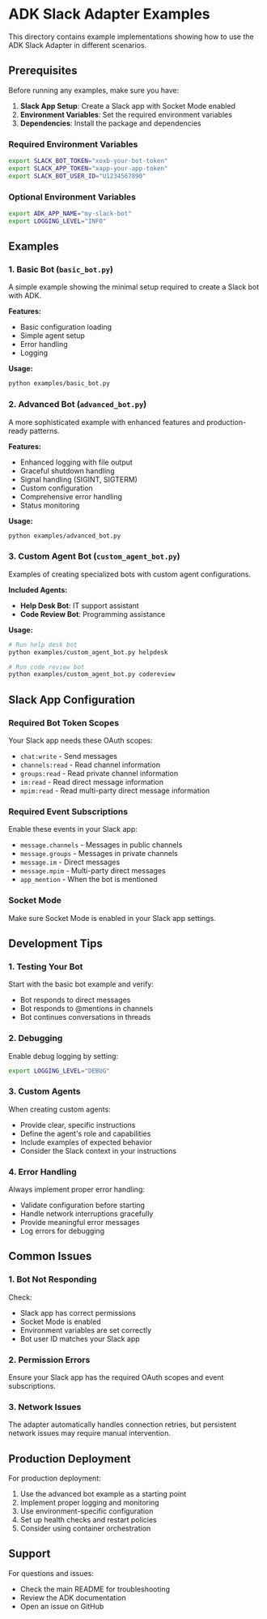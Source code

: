 # ADK Slack Adapter Examples

This directory contains example implementations showing how to use the ADK Slack Adapter in different scenarios.

## Prerequisites

Before running any examples, make sure you have:

1. **Slack App Setup**: Create a Slack app with Socket Mode enabled
2. **Environment Variables**: Set the required environment variables
3. **Dependencies**: Install the package and dependencies

### Required Environment Variables

```bash
export SLACK_BOT_TOKEN="xoxb-your-bot-token"
export SLACK_APP_TOKEN="xapp-your-app-token"
export SLACK_BOT_USER_ID="U1234567890"
```

### Optional Environment Variables

```bash
export ADK_APP_NAME="my-slack-bot"
export LOGGING_LEVEL="INFO"
```

## Examples

### 1. Basic Bot (`basic_bot.py`)

A simple example showing the minimal setup required to create a Slack bot with ADK.

**Features:**
- Basic configuration loading
- Simple agent setup
- Error handling
- Logging

**Usage:**
```bash
python examples/basic_bot.py
```

### 2. Advanced Bot (`advanced_bot.py`)

A more sophisticated example with enhanced features and production-ready patterns.

**Features:**
- Enhanced logging with file output
- Graceful shutdown handling
- Signal handling (SIGINT, SIGTERM)
- Custom configuration
- Comprehensive error handling
- Status monitoring

**Usage:**
```bash
python examples/advanced_bot.py
```

### 3. Custom Agent Bot (`custom_agent_bot.py`)

Examples of creating specialized bots with custom agent configurations.

**Included Agents:**
- **Help Desk Bot**: IT support assistant
- **Code Review Bot**: Programming assistance

**Usage:**
```bash
# Run help desk bot
python examples/custom_agent_bot.py helpdesk

# Run code review bot
python examples/custom_agent_bot.py codereview
```

## Slack App Configuration

### Required Bot Token Scopes

Your Slack app needs these OAuth scopes:

- `chat:write` - Send messages
- `channels:read` - Read channel information
- `groups:read` - Read private channel information
- `im:read` - Read direct message information
- `mpim:read` - Read multi-party direct message information

### Required Event Subscriptions

Enable these events in your Slack app:

- `message.channels` - Messages in public channels
- `message.groups` - Messages in private channels
- `message.im` - Direct messages
- `message.mpim` - Multi-party direct messages
- `app_mention` - When the bot is mentioned

### Socket Mode

Make sure Socket Mode is enabled in your Slack app settings.

## Development Tips

### 1. Testing Your Bot

Start with the basic bot example and verify:
- Bot responds to direct messages
- Bot responds to @mentions in channels
- Bot continues conversations in threads

### 2. Debugging

Enable debug logging by setting:
```bash
export LOGGING_LEVEL="DEBUG"
```

### 3. Custom Agents

When creating custom agents:
- Provide clear, specific instructions
- Define the agent's role and capabilities
- Include examples of expected behavior
- Consider the Slack context in your instructions

### 4. Error Handling

Always implement proper error handling:
- Validate configuration before starting
- Handle network interruptions gracefully
- Provide meaningful error messages
- Log errors for debugging

## Common Issues

### 1. Bot Not Responding

Check:
- Slack app has correct permissions
- Socket Mode is enabled
- Environment variables are set correctly
- Bot user ID matches your Slack app

### 2. Permission Errors

Ensure your Slack app has the required OAuth scopes and event subscriptions.

### 3. Network Issues

The adapter automatically handles connection retries, but persistent network issues may require manual intervention.

## Production Deployment

For production deployment:

1. Use the advanced bot example as a starting point
2. Implement proper logging and monitoring
3. Use environment-specific configuration
4. Set up health checks and restart policies
5. Consider using container orchestration

## Support

For questions and issues:
- Check the main README for troubleshooting
- Review the ADK documentation
- Open an issue on GitHub